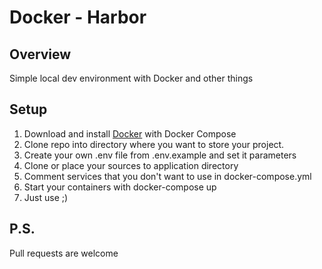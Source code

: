 # Docker - Harbor

## Overview

Simple local dev environment with Docker and other things


## Setup

1. Download and install [Docker](https://www.docker.com/products/overview) with Docker Compose
2. Clone repo into directory where you want to store your project.
3. Create your own .env file from .env.example and set it parameters
4. Clone or place your sources to application directory
5. Comment services that you don't want to use in docker-compose.yml 
6. Start your containers with docker-compose up
7. Just use ;)


## P.S.

Pull requests are welcome

